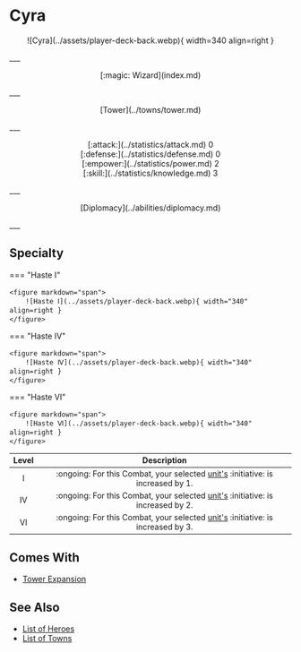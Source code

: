 # Cyra

<p style="text-align: center;" markdown>![Cyra](../assets/player-deck-back.webp){ width=340 align=right }</p>
___
<p style="text-align: center;" markdown>[:magic: Wizard](index.md)</p>
___
<p style="text-align: center;" markdown>[Tower](../towns/tower.md)</p>
___

<p style="text-align: center;" markdown>[:attack:](../statistics/attack.md)&nbsp;0</br>[:defense:](../statistics/defense.md)&nbsp;0</br>[:empower:](../statistics/power.md)&nbsp;2</br>[:skill:](../statistics/knowledge.md)&nbsp;3</p>
___
<p style="text-align: center;" markdown>[Diplomacy](../abilities/diplomacy.md)</p>
___

## Specialty

=== "Haste Ⅰ"

    <figure markdown="span">
        ![Haste Ⅰ](../assets/player-deck-back.webp){ width="340" align=right }
    </figure>

=== "Haste Ⅳ"

    <figure markdown="span">
        ![Haste Ⅳ](../assets/player-deck-back.webp){ width="340" align=right }
    </figure>

=== "Haste Ⅵ"

    <figure markdown="span">
        ![Haste Ⅵ](../assets/player-deck-back.webp){ width="340" align=right }
    </figure>


| Level | Description |
| :---: | :---: |
| Ⅰ | :ongoing: For this Combat, your selected [unit's](../units/index.md) :initiative: is increased by 1. |
| Ⅳ | :ongoing: For this Combat, your selected [unit's](../units/index.md) :initiative: is increased by 2. |
| Ⅵ | :ongoing: For this Combat, your selected [unit's](../units/index.md) :initiative: is increased by 3. |


## Comes With

- [Tower Expansion](../content/tower_expansion.md)


## See Also

- [List of Heroes](index.md)
- [List of Towns](../towns/index.md)

